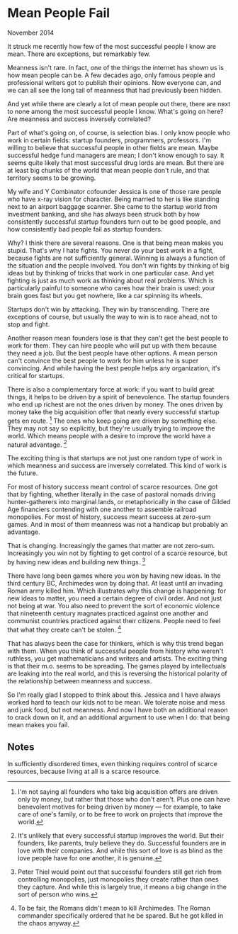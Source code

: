 # Mean People Fail

November 2014

It struck me recently how few of the most successful people I know are mean. There are exceptions, but remarkably few.

Meanness isn't rare. In fact, one of the things the internet has shown us is how mean people can be. A few decades ago, only famous people and professional writers got to publish their opinions. Now everyone can, and we can all see the long tail of meanness that had previously been hidden.

And yet while there are clearly a lot of mean people out there, there are next to none among the most successful people I know. What's going on here? Are meanness and success inversely correlated?

Part of what's going on, of course, is selection bias. I only know people who work in certain fields: startup founders, programmers, professors. I'm willing to believe that successful people in other fields are mean. Maybe successful hedge fund managers are mean; I don't know enough to say. It seems quite likely that most successful drug lords are mean. But there are at least big chunks of the world that mean people don't rule, and that territory seems to be growing.

My wife and Y Combinator cofounder Jessica is one of those rare people who have x-ray vision for character. Being married to her is like standing next to an airport baggage scanner. She came to the startup world from investment banking, and she has always been struck both by how consistently successful startup founders turn out to be good people, and how consistently bad people fail as startup founders.

Why? I think there are several reasons. One is that being mean makes you stupid. That's why I hate fights. You never do your best work in a fight, because fights are not sufficiently general. Winning is always a function of the situation and the people involved. You don't win fights by thinking of big ideas but by thinking of tricks that work in one particular case. And yet fighting is just as much work as thinking about real problems. Which is particularly painful to someone who cares how their brain is used: your brain goes fast but you get nowhere, like a car spinning its wheels.

Startups don't win by attacking. They win by transcending. There are exceptions of course, but usually the way to win is to race ahead, not to stop and fight.

Another reason mean founders lose is that they can't get the best people to work for them. They can hire people who will put up with them because they need a job. But the best people have other options. A mean person can't convince the best people to work for him unless he is super convincing. And while having the best people helps any organization, it's critical for startups.

There is also a complementary force at work: if you want to build great things, it helps to be driven by a spirit of benevolence. The startup founders who end up richest are not the ones driven by money. The ones driven by money take the big acquisition offer that nearly every successful startup gets en route. [^1] The ones who keep going are driven by something else. They may not say so explicitly, but they're usually trying to improve the world. Which means people with a desire to improve the world have a natural advantage. [^2]

The exciting thing is that startups are not just one random type of work in which meanness and success are inversely correlated. This kind of work is the future.

For most of history success meant control of scarce resources. One got that by fighting, whether literally in the case of pastoral nomads driving hunter-gatherers into marginal lands, or metaphorically in the case of Gilded Age financiers contending with one another to assemble railroad monopolies. For most of history, success meant success at zero-sum games. And in most of them meanness was not a handicap but probably an advantage.

That is changing. Increasingly the games that matter are not zero-sum. Increasingly you win not by fighting to get control of a scarce resource, but by having new ideas and building new things. [^3]

There have long been games where you won by having new ideas. In the third century BC, Archimedes won by doing that. At least until an invading Roman army killed him. Which illustrates why this change is happening: for new ideas to matter, you need a certain degree of civil order. And not just not being at war. You also need to prevent the sort of economic violence that nineteenth century magnates practiced against one another and communist countries practiced against their citizens. People need to feel that what they create can't be stolen. [^4]

That has always been the case for thinkers, which is why this trend began with them. When you think of successful people from history who weren't ruthless, you get mathematicians and writers and artists. The exciting thing is that their m.o. seems to be spreading. The games played by intellectuals are leaking into the real world, and this is reversing the historical polarity of the relationship between meanness and success.

So I'm really glad I stopped to think about this. Jessica and I have always worked hard to teach our kids not to be mean. We tolerate noise and mess and junk food, but not meanness. And now I have both an additional reason to crack down on it, and an additional argument to use when I do: that being mean makes you fail.

## Notes

[^1]: I'm not saying all founders who take big acquisition offers are driven only by money, but rather that those who don't aren't. Plus one can have benevolent motives for being driven by money — for example, to take care of one's family, or to be free to work on projects that improve the world.

[^2]: It's unlikely that every successful startup improves the world. But their founders, like parents, truly believe they do. Successful founders are in love with their companies. And while this sort of love is as blind as the love people have for one another, it is genuine.

[^3]: Peter Thiel would point out that successful founders still get rich from controlling monopolies, just monopolies they create rather than ones they capture. And while this is largely true, it means a big change in the sort of person who wins.

[^4]: To be fair, the Romans didn't mean to kill Archimedes. The Roman commander specifically ordered that he be spared. But he got killed in the chaos anyway.

In sufficiently disordered times, even thinking requires control of scarce resources, because living at all is a scarce resource.
